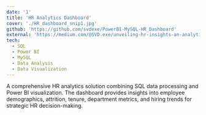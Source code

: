 ```yaml
---
date: '1'
title: 'HR Analytics Dashboard'
cover: './HR_dashboard_snip1.jpg'
github: 'https://github.com/svdexe/PowerBI-MySQL-HR_Dashboard'
external: 'https://medium.com/@SVD.exe/unveiling-hr-insights-an-analytics-dashboard-built-with-sql-and-power-bi-822abb6fd2dd'
tech:
  - SQL
  - Power BI
  - MySQL
  - Data Analysis
  - Data Visualization
---
```


A comprehensive HR analytics solution combining SQL data processing and Power BI visualization. The dashboard provides insights into employee demographics, attrition, tenure, department metrics, and hiring trends for strategic HR decision-making.
